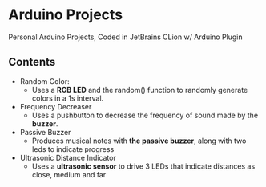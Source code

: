 # Arduino Projects 
Personal Arduino Projects, Coded in JetBrains CLion w/ Arduino Plugin

## Contents
* Random Color:
    * Uses a **RGB LED** and the random() function to randomly generate colors in a 1s interval.
* Frequency Decreaser
    * Uses a pushbutton to decrease the frequency of sound made by the **buzzer**.
* Passive Buzzer
    * Produces musical notes with **the passive buzzer**, along with two leds to indicate progress
* Ultrasonic Distance Indicator
    * Uses a **ultrasonic sensor** to drive 3 LEDs that indicate distances as close, medium and far